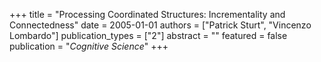+++
title = "Processing Coordinated Structures: Incrementality and Connectedness"
date = 2005-01-01
authors = ["Patrick Sturt", "Vincenzo Lombardo"]
publication_types = ["2"]
abstract = ""
featured = false
publication = "*Cognitive Science*"
+++

